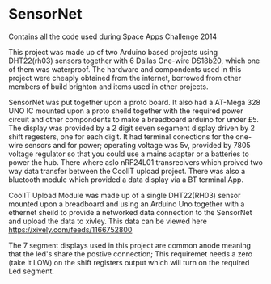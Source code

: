 SensorNet
=========

Contains all the code used during Space Apps Challenge 2014

This project was made up of two Arduino based projects using DHT22(rh03) sensors together with 6 Dallas One-wire DS18b20, which one of them was waterproof. The hardware and compondents used in this project were cheaply obtained from the internet, borrowed from other members of build brighton and items used in other projects.  

SensorNet was put together upon a proto board. It also had a AT-Mega 328 UNO IC mounted upon a proto sheild together with the required power circuit and other compondents to make a breadboard arduino for under £5.
The display was provided by a 2 digit seven segament display driven by 2 shift regesters, one for each digit. It had terminal conections for the one-wire sensors and for power; operating voltage was 5v, provided by 7805 voltage regulator so that you could use a mains adapter or a batteries to power the hub.
There where aslo nRF24L01 transrecivers which proived two way data transfer between the CoolIT upload project. There was also a bluetooth module which provided a data display via a BT terminal App.

CoolIT Upload Module was made up of a single DHT22(RH03) sensor mounted upon a breadboard and using an Arduino Uno together with a ethernet sheild to provide a networked data connection to the SensorNet and upload the data to xivley.
This data can be viewed here https://xively.com/feeds/1166752800

The 7 segment displays used in this project are common anode meaning that the led's share the postive connection;
This requiremet needs a zero (take it LOW) on the shift registers output which will turn on the required Led segment.


